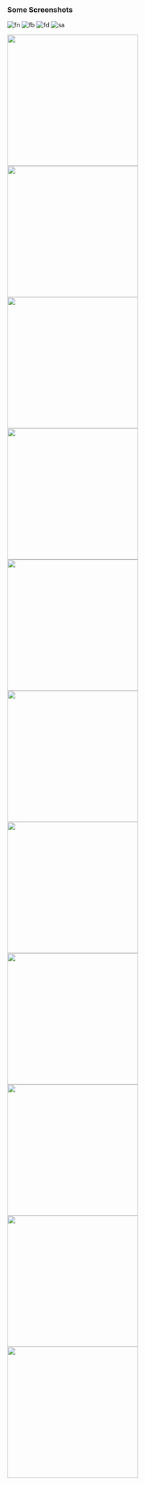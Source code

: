 ### Some Screenshots

![fn](https://user-images.githubusercontent.com/42499242/104358559-4aa70280-5517-11eb-80aa-0d398d1c28c1.png)
![fb](https://user-images.githubusercontent.com/42499242/104359815-d2d9d780-5518-11eb-9540-9206ed0667dc.png)
![fd](https://user-images.githubusercontent.com/42499242/104359986-0d437480-5519-11eb-9636-d633a04217f8.jpeg)
![sa](https://user-images.githubusercontent.com/42499242/104359991-0f0d3800-5519-11eb-90fd-1a6da1d087af.png)


<img src="image/whatsapp.gif" height="300em" /><img src="https://thumbs.gfycat.com/UnselfishAlertIceblueredtopzebra-size_restricted.gif" height="300em" /><img src="https://thumbs.gfycat.com/BadPrestigiousChrysalis-size_restricted.gif" height="300em" />
<img src="https://thumbs.gfycat.com/GoldenCaringBurro-size_restricted.gif" height="300em" /><img src="image/flute1.png" height="300em" /> <img src="image/flute3.png" height="300em"/>
<img src="image/pmdb.gif" height="300em" /><img src="image/tic.gif" height="300em" /><img src="https://thumbs.gfycat.com/MajesticWeeKangaroo-size_restricted.gif" height="300em"/><img src="https://thumbs.gfycat.com/DismalEmbellishedChicken-size_restricted.gif" height="300em"/><img src="https://raw.githubusercontent.com/imSanjaySoni/BMI-Calculator-with-flutter/master/one.png" height="300em" margin-left="5px" />



